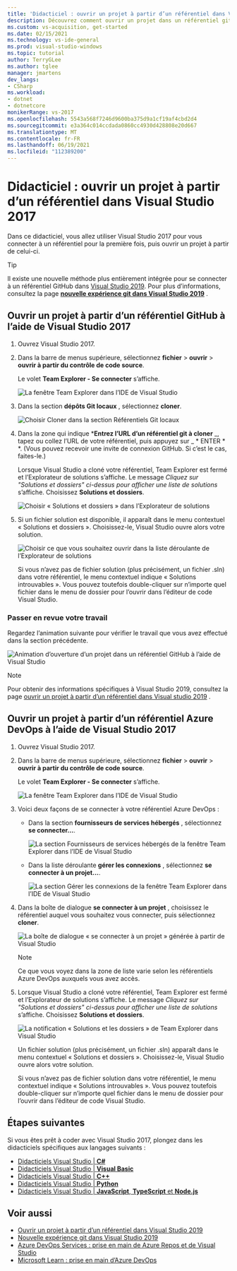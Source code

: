 ```yaml
---
title: 'Didacticiel : ouvrir un projet à partir d’un référentiel dans Visual Studio 2017'
description: Découvrez comment ouvrir un projet dans un référentiel git ou Azure DevOps à l’aide de Visual Studio 2017.
ms.custom: vs-acquisition, get-started
ms.date: 02/15/2021
ms.technology: vs-ide-general
ms.prod: visual-studio-windows
ms.topic: tutorial
author: TerryGLee
ms.author: tglee
manager: jmartens
dev_langs:
- CSharp
ms.workload:
- dotnet
- dotnetcore
monikerRange: vs-2017
ms.openlocfilehash: 5543a568f7246d9600ba375d9a1cf19af4cbd2d4
ms.sourcegitcommit: e3a364c014ccdada0860cc4930d428808e20d667
ms.translationtype: MT
ms.contentlocale: fr-FR
ms.lasthandoff: 06/19/2021
ms.locfileid: "112389200"
---
```

# <a name="tutorial-open-a-project-from-a-repo-in-visual-studio-2017"></a>Didacticiel : ouvrir un projet à partir d’un référentiel dans Visual Studio 2017

Dans ce didacticiel, vous allez utiliser Visual Studio 2017 pour vous connecter à un référentiel pour la première fois, puis ouvrir un projet à partir de celui-ci.

> [!TIP]
> Il existe une nouvelle méthode plus entièrement intégrée pour se connecter à un référentiel GitHub dans [Visual Studio 2019](https://visualstudio.microsoft.com/downloads). Pour plus d’informations, consultez la page [**nouvelle expérience git dans Visual Studio 2019**](../ide/git-with-visual-studio.md?view=vs-2019&preserve-view=true) .

## <a name="open-a-project-from-a-github-repo-by-using-visual-studio-2017"></a>Ouvrir un projet à partir d’un référentiel GitHub à l’aide de Visual Studio 2017

1. Ouvrez Visual Studio 2017.

1. Dans la barre de menus supérieure, sélectionnez **fichier**  >  **ouvrir**  >  **ouvrir à partir du contrôle de code source**.

   Le volet **Team Explorer - Se connecter** s’affiche.

    ![La fenêtre Team Explorer dans l’IDE de Visual Studio](./media/open-proj-repo-team-explorer.png)

1. Dans la section **dépôts Git locaux** , sélectionnez **cloner**.

    ![Choisir Cloner dans la section Référentiels Git locaux](./media/open-proj-repo-local-git-repo-clone.png)

1. Dans la zone qui indique ***Entrez l’URL d’un référentiel git à cloner** _, tapez ou collez l’URL de votre référentiel, puis appuyez sur _ * ENTER * *. (Vous pouvez recevoir une invite de connexion GitHub. Si c’est le cas, faites-le.)

   Lorsque Visual Studio a cloné votre référentiel, Team Explorer est fermé et l’Explorateur de solutions s’affiche. Le message *Cliquez sur "Solutions et dossiers" ci-dessus pour afficher une liste de solutions* s’affiche. Choisissez **Solutions et dossiers**.

   ![Choisir « Solutions et dossiers » dans l’Explorateur de solutions](./media/open-proj-repo-github-solutions-folders.png)

1. Si un fichier solution est disponible, il apparaît dans le menu contextuel « Solutions et dossiers ». Choisissez-le, Visual Studio ouvre alors votre solution.

   ![Choisir ce que vous souhaitez ouvrir dans la liste déroulante de l’Explorateur de solutions](./media/open-proj-repo-github-solutions-folders-picker.png)

   Si vous n’avez pas de fichier solution (plus précisément, un fichier .sln) dans votre référentiel, le menu contextuel indique « Solutions introuvables ». Vous pouvez toutefois double-cliquer sur n’importe quel fichier dans le menu de dossier pour l’ouvrir dans l’éditeur de code Visual Studio.

### <a name="review-your-work"></a>Passer en revue votre travail

Regardez l’animation suivante pour vérifier le travail que vous avez effectué dans la section précédente.

   ![Animation d’ouverture d’un projet dans un référentiel GitHub à l’aide de Visual Studio](./media/open-project-from-github.gif)

> [!NOTE]
> Pour obtenir des informations spécifiques à Visual Studio 2019, consultez la page [ouvrir un projet à partir d’un référentiel dans Visual studio 2019](tutorial-open-project-from-repo-visual-studio-2019.md) .

## <a name="open-a-project-from-an-azure-devops-repo-by-using-visual-studio-2017"></a>Ouvrir un projet à partir d’un référentiel Azure DevOps à l’aide de Visual Studio 2017

1. Ouvrez Visual Studio 2017.

1. Dans la barre de menus supérieure, sélectionnez **fichier**  >  **ouvrir**  >  **ouvrir à partir du contrôle de code source**.

   Le volet **Team Explorer - Se connecter** s’affiche.

    ![La fenêtre Team Explorer dans l’IDE de Visual Studio](./media/open-proj-repo-team-explorer.png)

1. Voici deux façons de se connecter à votre référentiel Azure DevOps :

      - Dans la section **fournisseurs de services hébergés** , sélectionnez **se connecter...**.

        ![La section Fournisseurs de services hébergés de la fenêtre Team Explorer dans l’IDE de Visual Studio](./media/open-proj-repo-azure-devops.png)

      - Dans la liste déroulante **gérer les connexions** , sélectionnez **se connecter à un projet...**.

        ![La section Gérer les connexions de la fenêtre Team Explorer dans l’IDE de Visual Studio](./media/open-proj-repo-azuredevops-manage-connections.png)

1. Dans la boîte de dialogue **se connecter à un projet** , choisissez le référentiel auquel vous souhaitez vous connecter, puis sélectionnez **cloner**.

      ![La boîte de dialogue « se connecter à un projet » générée à partir de Visual Studio](./media/open-proj-azure-devops-connect-cloud-clone.png)

    > [!NOTE]
    > Ce que vous voyez dans la zone de liste varie selon les référentiels Azure DevOps auxquels vous avez accès.

1. Lorsque Visual Studio a cloné votre référentiel, Team Explorer est fermé et l’Explorateur de solutions s’affiche. Le message *Cliquez sur "Solutions et dossiers" ci-dessus pour afficher une liste de solutions* s’affiche. Choisissez **Solutions et dossiers**.

      ![La notification « Solutions et les dossiers » de Team Explorer dans Visual Studio](./media/open-proj-repo-solutions-folders.png)

   Un fichier solution (plus précisément, un fichier .sln) apparaît dans le menu contextuel « Solutions et dossiers ». Choisissez-le, Visual Studio ouvre alors votre solution.

   Si vous n’avez pas de fichier solution dans votre référentiel, le menu contextuel indique « Solutions introuvables ». Vous pouvez toutefois double-cliquer sur n’importe quel fichier dans le menu de dossier pour l’ouvrir dans l’éditeur de code Visual Studio.

## <a name="next-steps"></a>Étapes suivantes

Si vous êtes prêt à coder avec Visual Studio 2017, plongez dans les didacticiels spécifiques aux langages suivants :

- [Didacticiels Visual Studio | **C#**](./csharp/index.yml)
- [Didacticiels Visual Studio | **Visual Basic**](./visual-basic/index.yml)
- [Didacticiels Visual Studio | **C++**](/cpp/get-started/tutorial-console-cpp)
- [Didacticiels Visual Studio | **Python**](../python/index.yml)
- [Didacticiels Visual Studio | **JavaScript**, **TypeScript** et **Node.js**](../javascript/index.yml)

## <a name="see-also"></a>Voir aussi

- [Ouvrir un projet à partir d’un référentiel dans Visual Studio 2019](tutorial-open-project-from-repo-visual-studio-2019.md)
- [Nouvelle expérience git dans Visual Studio 2019](../ide/git-with-visual-studio.md)
- [Azure DevOps Services : prise en main de Azure Repos et de Visual Studio](/azure/devops/repos/git/gitquickstart/)
- [Microsoft Learn : prise en main d’Azure DevOps](/learn/modules/get-started-with-devops/)
